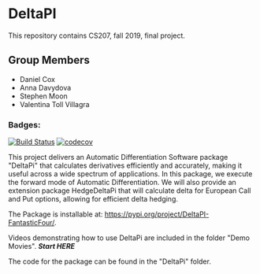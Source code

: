 # DeltaPI
This repository contains CS207, fall 2019, final project.
## Group Members
* Daniel Cox
* Anna Davydova
* Stephen Moon
* Valentina Toll Villagra
### Badges:
[![Build Status](https://travis-ci.com/IACS-CS-207-FantasticFour/cs207-FinalProject.svg?branch=master)](https://travis-ci.com/IACS-CS-207-FantasticFour/cs207-FinalProject)
[![codecov](https://codecov.io/gh/IACS-CS-207-FantasticFour/cs207-FinalProject/branch/master/graph/badge.svg)](https://codecov.io/gh/IACS-CS-207-FantasticFour/cs207-FinalProject)

This project delivers an Automatic Differentiation Software package "DeltaPi" that calculates derivatives efficiently and accurately, making it useful across a wide spectrum of applications. In this package, we execute the forward mode of Automatic Differentiation. We will also provide an extension package HedgeDeltaPi that will calculate delta for European Call and Put options, allowing for efficient delta hedging.

The Package is installable at:
<https://pypi.org/project/DeltaPI-FantasticFour/>.   

Videos demonstrating how to use DeltaPi are included in the folder "Demo Movies".   ***Start HERE***


The code for the package can be found in the "DeltaPi" folder.
